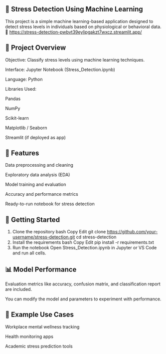 🧠 Stress Detection Using Machine Learning
------------------------------------------------------
This project is a simple machine learning-based application designed to detect stress levels in individuals based on physiological or behavioral data.
🫱 https://stress-detection-pwbvt39eylipgakzt7wxcz.streamlit.app/


📄 Project Overview
---------------------------------------------------------------
Objective: Classify stress levels using machine learning techniques.

Interface: Jupyter Notebook (Stress_Detection.ipynb)

Language: Python

Libraries Used:

Pandas

NumPy

Scikit-learn

Matplotlib / Seaborn

Streamlit (if deployed as app)

🚀 Features
-------------------------------------------------------
Data preprocessing and cleaning

Exploratory data analysis (EDA)

Model training and evaluation

Accuracy and performance metrics

Ready-to-run notebook for stress detection

🏁 Getting Started
-------------------------------------------------------------------
1. Clone the repository
bash
Copy
Edit
git clone https://github.com/your-username/stress-detection.git
cd stress-detection
2. Install the requirements
bash
Copy
Edit
pip install -r requirements.txt
3. Run the notebook
Open Stress_Detection.ipynb in Jupyter or VS Code and run all cells.

📊 Model Performance
--------------------------------------------------------
Evaluation metrics like accuracy, confusion matrix, and classification report are included.

You can modify the model and parameters to experiment with performance.

🧪 Example Use Cases
-------------------------------------------------------------------
Workplace mental wellness tracking

Health monitoring apps

Academic stress prediction tools

